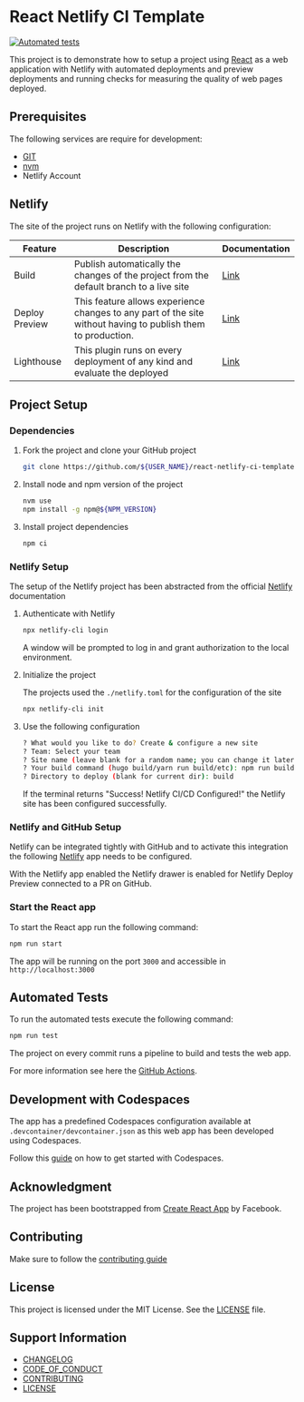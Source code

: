 # React Netlify CI Template

[![Automated tests](https://github.com/juancarlosjr97/react-netlify-ci-template/actions/workflows/tests.yml/badge.svg)](https://github.com/juancarlosjr97/react-netlify-ci-template/actions/workflows/tests.yml)

This project is to demonstrate how to setup a project using [React](https://react.dev/) as a web application with Netlify with automated deployments and preview deployments and running checks for measuring the quality of web pages deployed.

## Prerequisites

The following services are require for development:

- [GIT](https://git-scm.com/)
- [nvm](https://github.com/nvm-sh/nvm)
- Netlify Account

## Netlify

The site of the project runs on Netlify with the following configuration:

| Feature        | Description                                                                                                  | Documentation                                                       |
| -------------- | ------------------------------------------------------------------------------------------------------------ | ------------------------------------------------------------------- |
| Build          | Publish automatically the changes of the project from the default branch to a live site                      | [Link](https://docs.netlify.com/configure-builds/overview/)         |
| Deploy Preview | This feature allows experience changes to any part of the site without having to publish them to production. | [Link](https://docs.netlify.com/site-deploys/deploy-previews/)      |
| Lighthouse     | This plugin runs on every deployment of any kind and evaluate the deployed                                   | [Link](https://github.com/netlify/netlify-plugin-lighthouse#readme) |

## Project Setup

### Dependencies

1. Fork the project and clone your GitHub project

   ```bash
   git clone https://github.com/${USER_NAME}/react-netlify-ci-template
   ```

2. Install node and npm version of the project

   ```bash
   nvm use
   npm install -g npm@${NPM_VERSION}
   ```

3. Install project dependencies

   ```bash
   npm ci
   ```

### Netlify Setup

The setup of the Netlify project has been abstracted from the official [Netlify](https://docs.netlify.com/cli/get-started/#installation) documentation

1. Authenticate with Netlify

   ```bash
   npx netlify-cli login
   ```

   A window will be prompted to log in and grant authorization to the local environment.

2. Initialize the project

   The projects used the `./netlify.toml` for the configuration of the site

   ```bash
   npx netlify-cli init
   ```

3. Use the following configuration

   ```bash
   ? What would you like to do? Create & configure a new site
   ? Team: Select your team
   ? Site name (leave blank for a random name; you can change it later): react-netlify-ci-template-${USER_NAME}
   ? Your build command (hugo build/yarn run build/etc): npm run build
   ? Directory to deploy (blank for current dir): build
   ```

   If the terminal returns "Success! Netlify CI/CD Configured!" the Netlify site has been configured successfully.

### Netlify and GitHub Setup

Netlify can be integrated tightly with GitHub and to activate this integration the following [Netlify](https://github.com/apps/netlify) app needs to be configured.

With the Netlify app enabled the Netlify drawer is enabled for Netlify Deploy Preview connected to a PR on GitHub.

### Start the React app

To start the React app run the following command:

```bash
npm run start
```

The app will be running on the port `3000` and accessible in `http://localhost:3000`

## Automated Tests

To run the automated tests execute the following command:

```bash
npm run test
```

The project on every commit runs a pipeline to build and tests the web app.

For more information see here the [GitHub Actions](https://github.com/juancarlosjr97/react-netlify-ci-template/actions).

## Development with Codespaces

The app has a predefined Codespaces configuration available at `.devcontainer/devcontainer.json` as this web app has been developed using Codespaces.

Follow this [guide](https://docs.github.com/en/codespaces/getting-started/quickstart) on how to get started with Codespaces.

## Acknowledgment

The project has been bootstrapped from [Create React App](https://create-react-app.dev/) by Facebook.

## Contributing

Make sure to follow the [contributing guide](./CONTRIBUTING.md)

## License

This project is licensed under the MIT License. See the [LICENSE](./LICENSE) file.

## Support Information

- [CHANGELOG](./CHANGELOG.md)
- [CODE_OF_CONDUCT](./CODE_OF_CONDUCT.md)
- [CONTRIBUTING](./CONTRIBUTING.md)
- [LICENSE](./LICENSE.md)

